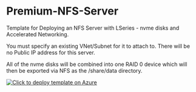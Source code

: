 # Premium-NFS-Server
Template for Deploying an NFS Server with LSeries - nvme disks and Accelerated Networking.

You must specify an existing VNet/Subnet for it to attach to.
There will be no Public IP address for this server.

All of the nvme disks will be combined into one RAID 0 device which will then be exported via NFS as the /share/data directory. 


[![Click to deploy template on Azure](http://azuredeploy.net/deploybutton.png "Click to deploy template on Azure")](https://portal.azure.com/#create/Microsoft.Template/uri/https%3A%2F%2Fraw.githubusercontent.com%2Fgrandparoach%2FPremium-NFS-Server%2FLSeries%2Fazuredeploy.json)  



